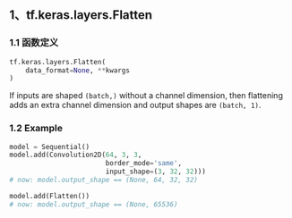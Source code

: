## 1、tf.keras.layers.Flatten

### 1.1 函数定义

```python
tf.keras.layers.Flatten(
    data_format=None, **kwargs
)
```

If inputs are shaped `(batch,)` without a channel dimension, then flattening adds an extra channel dimension and output shapes are `(batch, 1)`.

### 1.2 Example

```python
model = Sequential()
model.add(Convolution2D(64, 3, 3,
                        border_mode='same',
                        input_shape=(3, 32, 32)))
# now: model.output_shape == (None, 64, 32, 32)

model.add(Flatten())
# now: model.output_shape == (None, 65536)
```